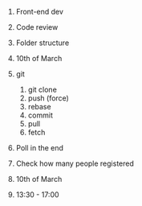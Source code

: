 1. Front-end dev
2. Code review
3. Folder structure
4. 10th of March
5. git
	1. git clone
	2. push (force)
	3. rebase
	4. commit
	5. pull
	6. fetch


1. Poll in the end
2. Check how many people registered
3. 10th of March
4. 13:30 - 17:00
